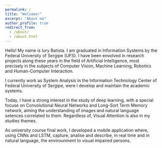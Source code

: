 ```yaml
---
permalink: /
title: "Welcome!"
excerpt: "About me"
author_profile: true
redirect_from: 
  - /about/
  - /about.html
---
```


Hello! My name is Iury Batista. I am graduated in Information Systems by the Federal University of Sergipe (UFS). I have been envolved in research projects along these years in the field of Artificial Intelligence, most precisely in the subjects of Computer Vision, Machine Learning, Robotics and Human-Computer Interaction. 

I currently work as System Analysis in the Information Technology Center of Federal University of Sergipe, were I develop and maintain the academic systems.

Today, I have a strong interest in the study of deep learning, with a special focuse on Convolutional Neural Networks and Long-Sort Term Memory network, aiming the understanding of images and natural language setences correlated to them. Regardless of, Visual Attention is also in my studies themes. 

As university course final work, I developed a mobile application where, using CNNs and LSTM, capture, analise and describe, in real time and in natural language, the envirounment to visual impaired persons.    
